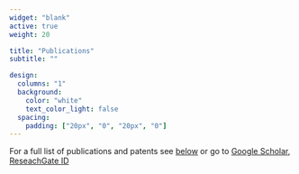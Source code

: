 ```yaml
---
widget: "blank"
active: true
weight: 20

title: "Publications"
subtitle: ""

design:
  columns: "1"
  background:
    color: "white"
    text_color_light: false
  spacing:
    padding: ["20px", "0", "20px", "0"]
---
```



For a full list of publications and patents see [below](#full-list-of-publications) or go to [Google Scholar](https://scholar.google.ch/citations?user=j7LCthMAAAAJ), [ReseachGate ID](https://www.researchgate.net/profile/Qi-Zhao-27)

